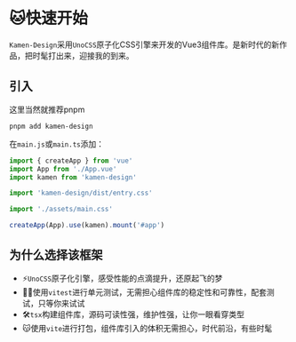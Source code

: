 <!--
 * @Author: 41
 * @Date: 2023-03-16 16:53:00
 * @LastEditors: 41
 * @LastEditTime: 2023-03-22 21:05:56
 * @Description: 
-->
# 🐱快速开始
`Kamen-Design`采用`UnoCSS`原子化CSS引擎来开发的Vue3组件库。是新时代的新作品，把时髦打出来，迎接我的到来。
## 引入
这里当然就推荐pnpm
```shell
pnpm add kamen-design
```
在`main.js`或`main.ts`添加：
```js
import { createApp } from 'vue'
import App from './App.vue'
import kamen from 'kamen-design'

import 'kamen-design/dist/entry.css'

import './assets/main.css'

createApp(App).use(kamen).mount('#app')
```


## 为什么选择该框架
- ⚡`UnoCSS`原子化引擎，感受性能的点滴提升，还原起飞的梦
- 😶‍🌫️使用`vitest`进行单元测试，无需担心组件库的稳定性和可靠性，配套测试，只等你来试试
- 🛠️`tsx`构建组件库，源码可读性强，维护性强，让你一眼看穿类型
- 😽使用`vite`进行打包，组件库引入的体积无需担心，时代前沿，有些时髦